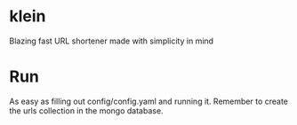 # klein
Blazing fast URL shortener made with simplicity in mind 

# Run
As easy as filling out config/config.yaml and running it.
Remember to create the urls collection in the mongo database.
